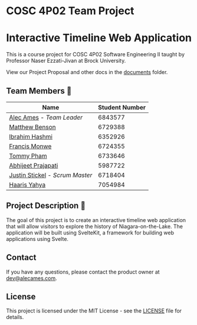 # COSC 4P02 Team Project
# Interactive Timeline Web Application

This is a course project for COSC 4P02 Software Engineering II taught by Professor Naser Ezzati-Jivan at Brock University. 

View our Project Proposal and other docs in the [documents](documents) folder.

## Team Members 👥
| Name | Student Number|
|------|---------------|
| [Alec Ames](https://github.com/alecames) - *Team Leader* | 6843577 |
| [Matthew Benson](https://github.com/MattMBenson)| 6729388 |
| [Ibrahim Hashmi](https://github.com/ibhashmi)| 6352926 |
| [Francis Monwe](https://github.com/monwe-jr)| 6724355 |
| [Tommy Pham](https://github.com/tommyphamca)| 6733646 |
| [Abhijeet Prajapati](https://github.com/TheDasher1)| 5987722 |
| [Justin Stickel](https://github.com/Stickelation) - *Scrum Master*| 6718404 |
| [Haaris Yahya](https://github.com/haarisyahya)| 7054984 |


## Project Description 📝
The goal of this project is to create an interactive timeline web application that will allow visitors to explore the history of Niagara-on-the-Lake. The application will be built using SvelteKit, a framework for building web applications using Svelte. 

## Contact
If you have any questions, please contact the product owner at [dev@alecames.com](mailto:dev@alecames.com).

## License
This project is licensed under the MIT License - see the [LICENSE](LICENSE) file for details.
